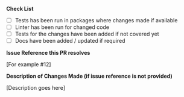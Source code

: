 **Check List**
- [ ] Tests has been run in packages where changes made if available
- [ ] Linter has been run for changed code
- [ ] Tests for the changes have been added if not covered yet
- [ ] Docs have been added / updated if required

**Issue Reference this PR resolves**

[For example #12]

**Description of Changes Made (if issue reference is not provided)**

[Description goes here]
